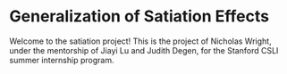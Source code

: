 # Generalization of Satiation Effects


Welcome to the satiation project! This is the project of Nicholas Wright, under the mentorship of Jiayi Lu and Judith Degen, for the Stanford CSLI summer internship program.

